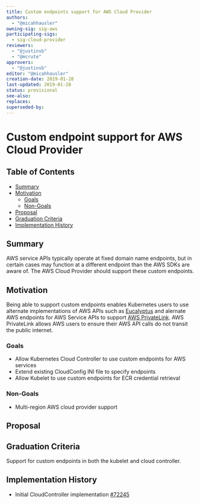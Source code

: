 ```yaml
---
title: Custom endpoints support for AWS Cloud Provider
authors:
  - "@micahhausler"
owning-sig: sig-aws
participating-sigs:
  - sig-cloud-provider
reviewers:
  - "@justinsb"
  - "@mcrute"
approvers:
  - "@justinsb"
editor: "@micahhausler"
creation-date: 2019-01-28
last-updated: 2019-01-28
status: provisional
see-also:
replaces:
superseded-by:
---
```


# Custom endpoint support for AWS Cloud Provider

## Table of Contents

<!-- toc -->
- [Summary](#summary)
- [Motivation](#motivation)
  - [Goals](#goals)
  - [Non-Goals](#non-goals)
- [Proposal](#proposal)
- [Graduation Criteria](#graduation-criteria)
- [Implementation History](#implementation-history)
<!-- /toc -->

## Summary

AWS service APIs typically operate at fixed domain name endpoints, but in
certain cases may function at a different endpoint than the AWS SDKs are aware
of. The AWS Cloud Provider should support these custom endpoints.

## Motivation

Being able to support custom endpoints enables Kubernetes users to use alternate
implementations of AWS APIs such as [Eucalyptus][] and alernate AWS endpoints
for AWS Service APIs to support [AWS PrivateLink][]. AWS PrivateLink allows AWS users to
ensure their AWS API calls do not transit the public internet.

[Eucalyptus]: https://www.eucalyptus.cloud/
[AWS PrivateLink]: https://docs.aws.amazon.com/vpc/latest/userguide/vpce-interface.html

### Goals

- Allow Kubernetes Cloud Controller to use custom endpoints for AWS services
- Extend existing CloudConfig INI file to specify endpoints
- Allow Kubelet to use custom endpoints for ECR credential retrieval

### Non-Goals

- Multi-region AWS cloud provider support

## Proposal


## Graduation Criteria

Support for custom endpoints in both the kubelet and cloud controller.

## Implementation History

- Initial CloudController implementation [#72245][]

[#72245]: https://github.com/kubernetes/kubernetes/pull/72245/files
